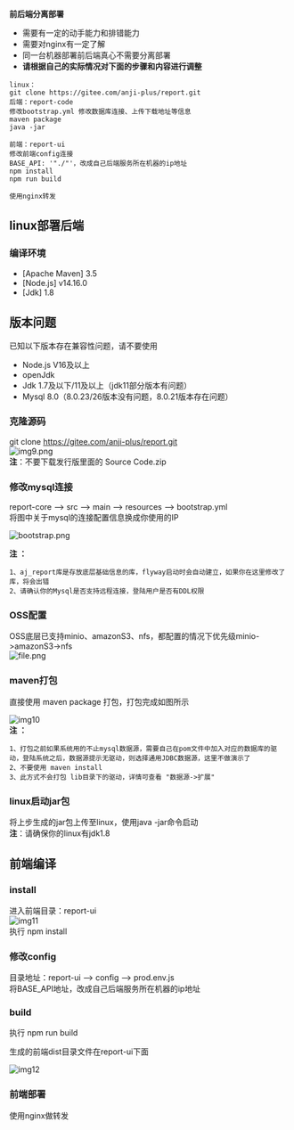 **前后端分离部署**

- 需要有一定的动手能力和排错能力
- 需要对nginx有一定了解
- 同一台机器部署前后端真心不需要分离部署
- **请根据自己的实际情况对下面的步骤和内容进行调整**

```
linux：
git clone https://gitee.com/anji-plus/report.git
后端：report-code
修改bootstrap.yml 修改数据库连接、上传下载地址等信息
maven package
java -jar

前端：report-ui
修改前端config连接
BASE_API: '"./"'，改成自己后端服务所在机器的ip地址
npm install
npm run build

使用nginx转发
```

## linux部署后端

### 编译环境

- [Apache Maven] 3.5 <br>
- [Node.js] v14.16.0 <br>
- [Jdk] 1.8 <br>

## 版本问题

已知以下版本存在兼容性问题，请不要使用

- Node.js V16及以上
- openJdk
- Jdk 1.7及以下/11及以上（jdk11部分版本有问题）
- Mysql 8.0（8.0.23/26版本没有问题，8.0.21版本存在问题）

### 克隆源码

git clone https://gitee.com/anji-plus/report.git <br>
![img9.png](../picture/quickly/img_9.png) <br>
**注**：不要下载发行版里面的 Source Code.zip <br>

### 修改mysql连接

report-core --> src --> main --> resources --> bootstrap.yml <br>
将图中关于mysql的连接配置信息换成你使用的IP <br>

![bootstrap.png](../picture/quickly/img_2.png) <br>

**注 ：**

```
1、aj_report库是存放底层基础信息的库，flyway启动时会自动建立，如果你在这里修改了库，将会出错
2、请确认你的Mysql是否支持远程连接，登陆用户是否有DDL权限
```

### OSS配置

OSS底层已支持minio、amazonS3、nfs，都配置的情况下优先级minio->amazonS3->nfs <br>
![file.png](../picture/quickly/img.png) <br>

### maven打包

直接使用 maven package 打包，打包完成如图所示<br>

![img10](../picture/quickly/img_10.png) <br>
**注 ：**

```
1、打包之前如果系统用的不止mysql数据源，需要自己在pom文件中加入对应的数据库的驱动，登陆系统之后，数据源提示无驱动，则选择通用JDBC数据源，这里不做演示了
2、不要使用 maven install
3、此方式不会打包 lib目录下的驱动，详情可查看 "数据源->扩展"
```

### linux启动jar包

将上步生成的jar包上传至linux，使用java -jar命令启动 <br>
**注**：请确保你的linux有jdk1.8 <br>

## 前端编译

### install

进入前端目录：report-ui <br>
![img11](../picture/quickly/img_11.png) <br>
执行 npm install <br>

### 修改config

目录地址：report-ui --> config --> prod.env.js <br>
将BASE_API地址，改成自己后端服务所在机器的ip地址 <br>

### build

执行 npm run build <br>

生成的前端dist目录文件在report-ui下面 <br>

![img12](../picture/quickly/img_12.png) <br>

### 前端部署

使用nginx做转发


